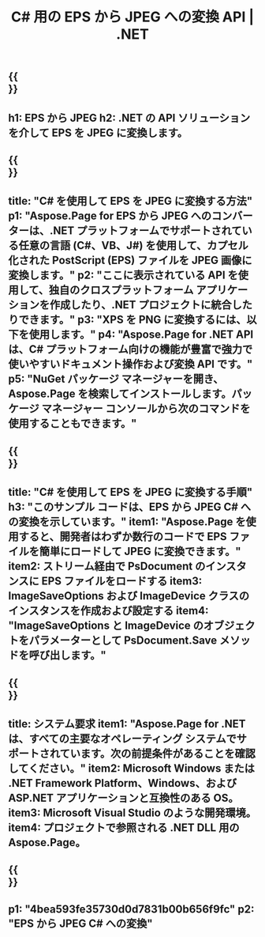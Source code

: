 ﻿---
translation: true
template: /_templates/_conversion-child-net.md
title: C# 用の EPS から JPEG への変換 API |  .NET
url: /net/conversion/eps-to-jpeg/
description: EPS から JPEG C# への変換のサンプル コード。 VB.NET、Asp.NET、または任意の .NET ベースのアプリケーション内でバッチ EPS ファイルを JPEG に変換するための API サンプル コードを使用します。
informat: EPS
outformat: JPEG
otherformats: XPS PS
---

{{<section banner>}}
---
h1: EPS から JPEG
h2: .NET の API ソリューションを介して EPS を JPEG に変換します。
---

{{<section overview>}}
---
title: "C# を使用して EPS を JPEG に変換する方法"
p1: "Aspose.Page for EPS から JPEG へのコンバーターは、.NET プラットフォームでサポートされている任意の言語 (C#、VB、J#) を使用して、カプセル化された PostScript (EPS) ファイルを JPEG 画像に変換します。"
p2: "ここに表示されている API を使用して、独自のクロスプラットフォーム アプリケーションを作成したり、.NET プロジェクトに統合したりできます。"
p3: "XPS を PNG に変換するには、以下を使用します。"
p4: "Aspose.Page for .NET API は、C# プラットフォーム向けの機能が豊富で強力で使いやすいドキュメント操作および変換 API です。"
p5: "NuGet パッケージ マネージャーを開き、Aspose.Page を検索してインストールします。パッケージ マネージャー コンソールから次のコマンドを使用することもできます。"
---

{{<section feature1>}}
---
title: "C# を使用して EPS を JPEG に変換する手順"
h3: "このサンプル コードは、EPS から JPEG C# への変換を示しています。"
item1: "Aspose.Page を使用すると、開発者はわずか数行のコードで EPS ファイルを簡単にロードして JPEG に変換できます。"
item2: ストリーム経由で PsDocument のインスタンスに EPS ファイルをロードする
item3: ImageSaveOptions および ImageDevice クラスのインスタンスを作成および設定する
item4: "ImageSaveOptions と ImageDevice のオブジェクトをパラメーターとして PsDocument.Save メソッドを呼び出します。"
---

{{<section feature2>}}
---
title: システム要求
item1: "Aspose.Page for .NET は、すべての主要なオペレーティング システムでサポートされています。次の前提条件があることを確認してください。"
item2: Microsoft Windows または .NET Framework Platform、Windows、および ASP.NET アプリケーションと互換性のある OS。
item3: Microsoft Visual Studio のような開発環境。
item4: プロジェクトで参照される .NET DLL 用の Aspose.Page。
---

{{<section gist>}}
---
p1: "4bea593fe35730d0d7831b00b656f9fc"
p2: "EPS から JPEG C# への変換"
---

